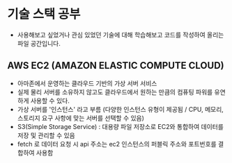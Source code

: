 # 기술 스택 공부
- 사용해보고 싶었거나 관심 있었던 기술에 대해 학습해보고 코드를 작성하여 올리는 파일 공간입니다.

## AWS EC2 (AMAZON ELASTIC COMPUTE CLOUD)
- 아마존에서 운영하는 클라우드 기반의 가상 서버 서비스
- 실제 물리 서버를 소유하지 않고도 클라우드에서 원하는 만큼의 컴퓨팅 파워를 유연하게 사용할 수 있다.
- 가상 서버를 '인스턴스' 라고 부름 (다양한 인스턴스 유형이 제공됨 / CPU, 메모리, 스토리지 요구 사항에 맞는 서버를 선택할 수 있음)
- S3(Simple Storage Service) : 대용량 파일 저장소로 EC2와 통합하여 데이터를 저장 및 관리할 수 있음
- fetch 로 데이터 요청 시 api 주소는 ec2 인스턴스의 퍼블릭 주소와 포트번호를 결합하여 사용함
